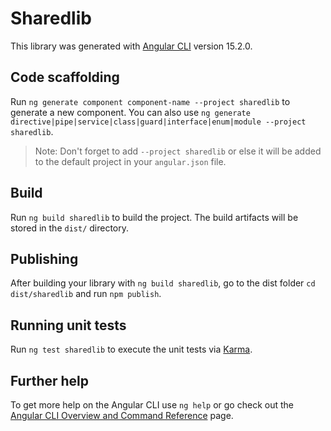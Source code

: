 # Sharedlib

This library was generated with [Angular CLI](https://github.com/angular/angular-cli) version 15.2.0.

## Code scaffolding

Run `ng generate component component-name --project sharedlib` to generate a new component. You can also use `ng generate directive|pipe|service|class|guard|interface|enum|module --project sharedlib`.
> Note: Don't forget to add `--project sharedlib` or else it will be added to the default project in your `angular.json` file. 

## Build

Run `ng build sharedlib` to build the project. The build artifacts will be stored in the `dist/` directory.

## Publishing

After building your library with `ng build sharedlib`, go to the dist folder `cd dist/sharedlib` and run `npm publish`.

## Running unit tests

Run `ng test sharedlib` to execute the unit tests via [Karma](https://karma-runner.github.io).

## Further help

To get more help on the Angular CLI use `ng help` or go check out the [Angular CLI Overview and Command Reference](https://angular.io/cli) page.
